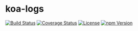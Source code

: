 # koa-logs

[![Build Status](https://travis-ci.org/hardog/koa-request-log.svg?branch=master)](https://travis-ci.org/hardog/koa-request-log)
[![Coverage Status](https://img.shields.io/codecov/c/github/hardog/koa-request-log.svg)](https://codecov.io/github/hardog/koa-request-log?branch=master)
[![License](https://img.shields.io/npm/l/koa-request-log.svg)](https://www.npmjs.com/package/koa-request-log)
[![npm Version](https://img.shields.io/npm/v/koa-request-log.svg)](https://www.npmjs.com/package/koa-request-log)

